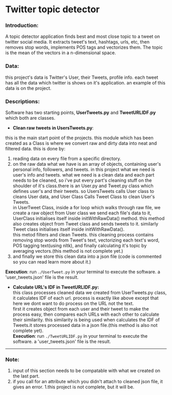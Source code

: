 # Twitter topic detector

### Introduction:
A topic detector application finds best and most close topic to a tweet on twitter social media. It extracts tweet's text, hashtags, urls, etc, then
removes stop words, implements POS tags and vectorizes them. The topic is the mean of the vectors in a n-dimensional space.


### Data:
this project's data is Twitter's User, their Tweets, profile info. each tweet has all the data which twitter is shows on it's application. an example of this data is on the project.

### Descriptions:
Software has two starting points, **UserTweets.py** and **TweetURLIDF.py** which both are classes.

- **Clean raw tweets in UsersTweets.py**:    

 this is the main start point of the projects. this module which has been created as a Class is where we convert raw and dirty data into neat and filtered data. this is done by:
 1. reading data on every file from a specific directory.    
 2. on the raw data what we have is an array of objects, containing user's personal info, followers, and tweets. in this project what we need is user's info and tweets.
what we need is a clean data and each part needs to be cleaned, so i've put every part's cleaning stuff on the shoulder of it's class.there is an User.py and Tweet.py class which defines user's and their tweets. so UsersTweets calls User class to cleans User data, and User Class Calls Tweet Class to clean User's Tweets.    
in UserTweet Class, inside a for loop which walks through raw file, we create a raw object from User class we send each file's data to it, UserClass initialises itself inside initWithRawData() method. this method also creates object from Tweet class and sends tweets to it. similarly Tweet class initialises itself inside initWithRawData().    
this metod filters and clean Tweets. this cleaning process contains removing stop words from Tweet's text, vectorizing each text's word, POS tagging text(using nltk), and finally calculating it's topic by averaging vectors.(this method is not complete yet.)
 3. and finally we store this clean data into a json file (code is commented so you can read learn more about it.)     

  **Execution**:
  run `./UserTweet.py` in your terminal to execute the software. a 'user_tweets.json' file is the result.

- **Calculate URL's IDF in TweetURLIDF.py:**    
this class processes cleaned data we created from UserTweets.py class, it calculates IDF of each url. process is exactly like above except that here we dont want to do process on the URL not the text.    
first it creates object from each user and their tweet to make the process easy, then compares each URLs with each other to calculate their similarity. this similarity is being used when calculates the IDF of Tweets.it stores processed data in a json file.(this method is also not complete yet).   
  **Execution**:
  run `./TweetURLIDF.py` in your terminal to execute the software. a 'user_tweets.json' file is the result.

---
### Note:
1. input of this section needs to be compatable with what we created on the last part.    
1. if you call for an attribute which you didn't attach to cleaned json file, it gives an error.
1.this project is not complete, but it will be.

